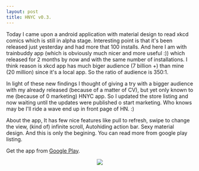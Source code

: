 ```yaml
---
layout: post
title: HNYC v0.3.
---
```


Today I came upon a android application with material design to read xkcd comics which is still in alpha stage. Interesting point is that it's been released just yesterday and had more that 100 installs. And here I am with trainbuddy app (which is obviously much nicer and more useful :)) which released for 2 months by now and with the same number of installations. I think reason is xkcd app has much biger audience (7 billion +) than mine (20 million) since it's a local app. So the ratio of audience is 350:1.

In light of these new findings I thought of giving a try with a bigger audience with my already released (because of a matter of CV), but yet only known to me (because of 0 marketing) HNYC app. So I updated the store listing and now waiting until the updates were published o start marketing. Who knows may be I'll ride a wave end up in front page of HN. :)

About the app, It has few nice features like pull to refresh, swipe to change the view, (kind of) infinite scroll, Autohiding action bar. Sexy material design. And this is only the begining. You can read more from google play listing.

Get the app from <a href="https://play.google.com/store/apps/details?id=com.kasungamlath.hackernews" target="_blank">Google Play</a>.

<div align="center"><img src="{{ site.baseurl }}/assets/hnyc.png"></div>
